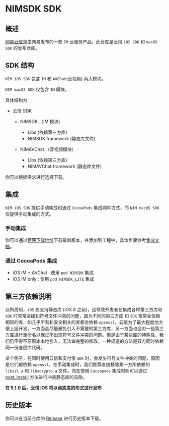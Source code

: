 # NIMSDK SDK

## 概述

[网易云信](http://netease.im)是由网易发布的一款 `IM` 云服务产品。此仓库是云信 `iOS SDK` 和 `macOS SDK` 的发布仓库。

## SDK 结构

`NIM iOS SDK` 包含 `IM` 和 `AVChat`(音视频) 两大模块。

`NIM macOS SDK` 仅包含 `IM` 模块。

具体结构为

* 云信 SDK
  * NIMSDK （IM 模块)
  
    * Libs (依赖第三方库)
    * NIMSDK.framework (静态库文件)
	
  * NIMAVChat （音视频模块）
  
    * Libs (依赖第三方库)
    * NIMAVChat.framework (静态库文件)

你可以根据需求进行选择下载。

## 集成

`NIM iOS SDK` 提供手动集成和通过 `CocoaPods` 集成两种方式，而 `NIM macOS SDK` 仅提供手动集成的方式。

### 手动集成

你可以通过[官网下载地址](http://netease.im/im-sdk-demo)下载最新版本，并添加到工程中，具体步骤参考[集成文档](http://dev.netease.im/docs/product/IM%E5%8D%B3%E6%97%B6%E9%80%9A%E8%AE%AF/SDK%E5%BC%80%E5%8F%91%E9%9B%86%E6%88%90/iOS%E5%BC%80%E5%8F%91%E9%9B%86%E6%88%90)。


### 通过 CocoaPods 集成

* iOS IM + AVChat : 使用 `pod NIMSDK` 集成
* iOS IM only : 使用 `pod NIMSDK_LITE` 集成


## 第三方依赖说明

众所周知，`iOS` 仅支持静态库 (iOS 8 之前)，这导致开发者在集成各种第三方库和 `SDK` 时常常会碰到符号文件冲突的问题，因为不同的第三方库 和 `SDK` 常常会依赖相同的库，如几乎所有和安全相关的库都会依赖 `openssl`。云信为了最大程度地方便上层开发，一方面会尽量避免引入不需要的第三方库，另一方面也会对一些第三方库进行重命名以保证不出现符号文件冲突的问题。但是由于某些库的特殊性，我们仍不得不原原本本地引入，无法做完整的修改。一种规避的方法是双方同时依赖同一份底层库代码。

举个例子，在同时使用云信和支付宝 `SDK` 时，会发生符号文件冲突的问题，原因是它们都依赖 `openssl`。在手动集成时，我们推荐直接移除某一方所依赖的 `libssl.a` 和 `libscrypto.a` 文件。而在使用 `Cocoapods` 集成时则可以通过 [post_install](https://guides.cocoapods.org/syntax/podfile.html#post_install) 方法进行冲突静态库的去除。

**在 5.1.0 后，云信 iOS 将以动态库的形式进行发布**


## 历史版本

你可以在当前仓库的 [Release](https://github.com/netease-im/NIM_iOS_SDK/releases) 进行历史版本下载。
